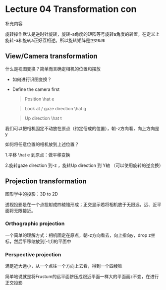 # Lecture 04 Transformation con

补充内容

旋转操作默认是逆时针旋转，旋转-a角度的矩阵等号旋转a角度的转置，在定义上旋转-a和旋转a正好互相逆。所以旋转矩阵是``正交矩阵``


## View/Camera transformation
什么是视图变换？简单而言确定相机的位置和摆放

- 如何进行识图变换？

- Define the camera first
    
    >Position \hat e
    
    >Look at / gaze direction \hat g

    >Up direction \hat t


我们可以把相机固定不动放在原点（约定俗成的位置），朝-z方向看，向上方向是y

如何将任意位置的相机放到上述位置？

1.平移 \hat e 到原点：做平移变换

2.旋转gaze direction 到-z ，旋转Up direction 到 Y轴
（可以使用旋转的逆变换）

## Projection transformation

图形学中的投影：3D to 2D

透视投影是在一个点投射成四棱锥形成；正交显示若将相机放于无限远，远、近平面将无限接近。


### Orthographic projection
一个简单的理解方式：相机固定在原点，朝-z方向看去，向上指向y，drop z坐标，然后平移缩放到[-1,1]的平面中


### Perspective projection

满足近大远小，从一个点往一个方向上去看，得到一个四棱锥

简单地说就是将Frustum的远平面挤压成跟近平面一样大的平面而z不变，在进行正交投影